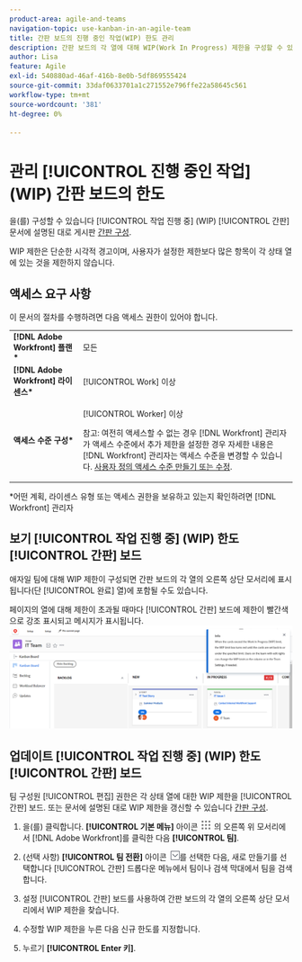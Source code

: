 ```yaml
---
product-area: agile-and-teams
navigation-topic: use-kanban-in-an-agile-team
title: 간판 보드의 진행 중인 작업(WIP) 한도 관리
description: 간판 보드의 각 열에 대해 WIP(Work In Progress) 제한을 구성할 수 있습니다. WIP 제한은 단순한 시각적 경고이며, 사용자가 설정한 제한보다 많은 항목이 각 상태 열에 있는 것을 제한하지 않습니다.
author: Lisa
feature: Agile
exl-id: 540880ad-46af-416b-8e0b-5df869555424
source-git-commit: 33daf0633701a1c271552e796ffe22a58645c561
workflow-type: tm+mt
source-wordcount: '381'
ht-degree: 0%

---
```


# 관리 [!UICONTROL 진행 중인 작업] (WIP) 간판 보드의 한도

을(를) 구성할 수 있습니다 [!UICONTROL 작업 진행 중] (WIP) [!UICONTROL 간판] 문서에 설명된 대로 게시판 [간판 구성](../../agile/get-started-with-agile-in-workfront/configure-kanban.md).

WIP 제한은 단순한 시각적 경고이며, 사용자가 설정한 제한보다 많은 항목이 각 상태 열에 있는 것을 제한하지 않습니다.

## 액세스 요구 사항

이 문서의 절차를 수행하려면 다음 액세스 권한이 있어야 합니다.

<table style="table-layout:auto"> 
 <col> 
 <col> 
 <tbody> 
  <tr> 
   <td role="rowheader"><strong>[!DNL Adobe Workfront] 플랜*</strong></td> 
   <td> <p>모든</p> </td> 
  </tr> 
  <tr> 
   <td role="rowheader"><strong>[!DNL Adobe Workfront] 라이센스*</strong></td> 
   <td> <p>[!UICONTROL Work] 이상</p> </td> 
  </tr> 
  <tr> 
   <td role="rowheader"><strong>액세스 수준 구성*</strong></td> 
   <td> <p>[!UICONTROL Worker] 이상</p> <p>참고: 여전히 액세스할 수 없는 경우 [!DNL Workfront] 관리자가 액세스 수준에서 추가 제한을 설정한 경우 자세한 내용은 [!DNL Workfront] 관리자는 액세스 수준을 변경할 수 있습니다. <a href="../../administration-and-setup/add-users/configure-and-grant-access/create-modify-access-levels.md" class="MCXref xref">사용자 정의 액세스 수준 만들기 또는 수정</a>.</p> </td> 
  </tr> 
 </tbody> 
</table>

&#42;어떤 계획, 라이센스 유형 또는 액세스 권한을 보유하고 있는지 확인하려면 [!DNL Workfront] 관리자

## 보기 [!UICONTROL 작업 진행 중] (WIP) 한도 [!UICONTROL 간판] 보드

애자일 팀에 대해 WIP 제한이 구성되면 간판 보드의 각 열의 오른쪽 상단 모서리에 표시됩니다(단 [!UICONTROL 완료] 열)에 포함될 수도 있습니다.

페이지의 열에 대해 제한이 초과될 때마다 [!UICONTROL 간판] 보드에 제한이 빨간색으로 강조 표시되고 메시지가 표시됩니다.\
![WIP 제한](assets/kanban-wip.png)

## 업데이트 [!UICONTROL 작업 진행 중] (WIP) 한도 [!UICONTROL 간판] 보드

팀 구성원 [!UICONTROL 편집] 권한은 각 상태 열에 대한 WIP 제한을 [!UICONTROL 간판] 보드. 또는 문서에 설명된 대로 WIP 제한을 갱신할 수 있습니다 [간판 구성](../../agile/get-started-with-agile-in-workfront/configure-kanban.md).

1. 을(를) 클릭합니다. **[!UICONTROL 기본 메뉴]** 아이콘 ![](assets/main-menu-icon.png) 의 오른쪽 위 모서리에서 [!DNL Adobe Workfront]를 클릭한 다음 **[!UICONTROL 팀]**.

1. (선택 사항) **[!UICONTROL 팀 전환]** 아이콘 ![팀 전환 아이콘](assets/switch-team-icon.png)를 선택한 다음, 새로 만들기를 선택합니다 [!UICONTROL 간판] 드롭다운 메뉴에서 팀이나 검색 막대에서 팀을 검색합니다.

1. 설정 [!UICONTROL 간판] 보드를 사용하여 간판 보드의 각 열의 오른쪽 상단 모서리에서 WIP 제한을 찾습니다.
1. 수정할 WIP 제한을 누른 다음 신규 한도를 지정합니다.
1. 누르기 **[!UICONTROL Enter 키]**.
